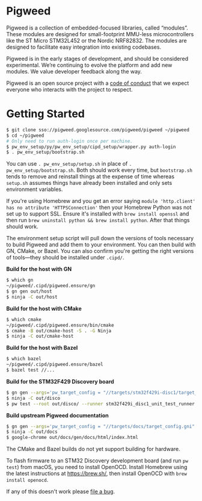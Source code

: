# Pigweed

Pigweed is a collection of embedded-focused libraries, called “modules”.
These modules are designed for small-footprint MMU-less microcontrollers like
the ST Micro STM32L452 or the Nordic NRF82832. The modules are designed to
facilitate easy integration into existing codebases.

Pigweed is in the early stages of development, and should be considered
experimental. We’re continuing to evolve the platform and add new modules. We
value developer feedback along the way.

Pigweed is an open source project with a [code of conduct](CODE_OF_CONDUCT.md)
that we expect everyone who interacts with the project to respect.

# Getting Started

```bash
$ git clone sso://pigweed.googlesource.com/pigweed/pigweed ~/pigweed
$ cd ~/pigweed
# Only need to run auth-login once per machine.
$ pw_env_setup/py/pw_env_setup/cipd_setup/wrapper.py auth-login
$ . pw_env_setup/bootstrap.sh
```

You can use `. pw_env_setup/setup.sh` in place of `. pw_env_setup/bootstrap.sh`.
Both should work every time, but `bootstrap.sh` tends to remove and reinstall
things at the expense of time whereas `setup.sh` assumes things have
already been installed and only sets environment variables.

If you're using Homebrew and you get an error saying
`module 'http.client' has no attribute 'HTTPSConnection'` then your
Homebrew Python was not set up to support SSL. Ensure it's installed with
`brew install openssl` and then run
`brew uninstall python && brew install python`. After that things should work.

The environment setup script will pull down the versions of tools necessary
to build Pigweed and add them to your environment. You can then build with
GN, CMake, or Bazel. You can also confirm you're getting the right versions
of tools—they should be installed under `.cipd/`.

**Build for the host with GN**
```bash
$ which gn
~/pigweed/.cipd/pigweed.ensure/gn
$ gn gen out/host
$ ninja -C out/host
```

**Build for the host with CMake**
```bash
$ which cmake
~/pigweed/.cipd/pigweed.ensure/bin/cmake
$ cmake -B out/cmake-host -S . -G Ninja
$ ninja -C out/cmake-host
```

**Build for the host with Bazel**
```bash
$ which bazel
~/pigweed/.cipd/pigweed.ensure/bazel
$ bazel test //...
```

**Build for the STM32F429 Discovery board**
```bash
$ gn gen --args='pw_target_config = "//targets/stm32f429i-disc1/target_config.gni"' out/disco
$ ninja -C out/disco
$ pw test --root out/disco/ --runner stm32f429i_disc1_unit_test_runner
```

**Build upstream Pigweed documentation**
```bash
$ gn gen --args='pw_target_config = "//targets/docs/target_config.gni"' out/docs
$ ninja -C out/docs
$ google-chrome out/docs/gen/docs/html/index.html
```

The CMake and Bazel builds do not yet support building for hardware.

To flash firmware to an STM32 Discovery development board (and run `pw test`)
from macOS, you need to install OpenOCD. Install Homebrew using the latest
instructions at https://brew.sh/, then install OpenOCD with
`brew install openocd`.

If any of this doesn't work please
[file a bug](https://bugs.chromium.org/p/pigweed/issues/entry).
